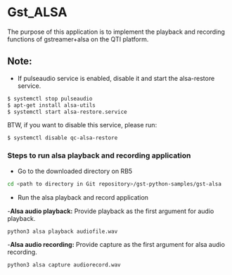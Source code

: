 # Gst_ALSA
The purpose of this application is to implement the playback and recording functions of gstreamer+alsa on the QTI platform.

## Note:

-   If pulseaudio service is enabled, disable it and start the alsa-restore service.
```bash
$ systemctl stop pulseaudio
$ apt-get install alsa-utils
$ systemctl start alsa-restore.service
```
BTW, if you want to disable this service, please run:
```
$ systemctl disable qc-alsa-restore
```
### Steps to run alsa playback and recording application
-   Go to the downloaded directory on RB5 
```bash
cd <path to directory in Git repository>/gst-python-samples/gst-alsa
```
- Run the alsa playback and record application

-**Alsa audio playback:** Provide playback as the first argument for audio playback. 
```bash
python3 alsa playback audiofile.wav
```
-**Alsa audio recording:** Provide capture as the first argument for alsa audio recording.
```bash
python3 alsa capture audiorecord.wav